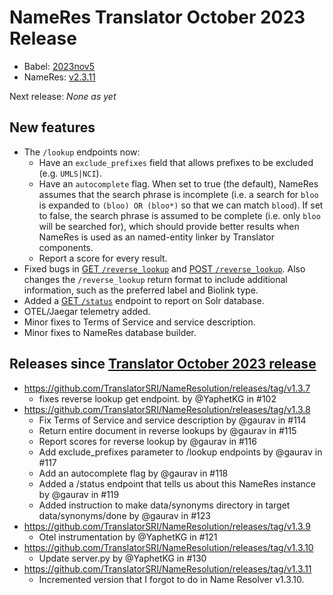 # NameRes Translator October 2023 Release

- Babel: [2023nov5](https://stars.renci.org/var/babel_outputs/2023nov5/)
- NameRes: [v2.3.11](https://github.com/TranslatorSRI/NameResolution/releases/tag/v1.3.11)

Next release: _None as yet_

## New features
* The `/lookup` endpoints now:
  * Have an `exclude_prefixes` field that allows prefixes to be excluded (e.g. `UMLS|NCI`).
  * Have an `autocomplete` flag. When set to true (the default), NameRes assumes that the search phrase is incomplete
    (i.e. a search for `bloo` is expanded to `(bloo) OR (bloo*)` so that we can match `blood`). If set to false, the
    search phrase is assumed to be complete (i.e. only `bloo` will be searched for), which should provide better results
    when NameRes is used as an named-entity linker by Translator components.
  * Report a score for every result.
* Fixed bugs in [GET `/reverse_lookup`](https://name-lookup.test.transltr.io/docs#/lookup/lookup_names_get_reverse_lookup_get)
  and [POST `/reverse_lookup`](https://name-lookup.test.transltr.io/docs#/lookup/lookup_names_post_reverse_lookup_post).
  Also changes the `/reverse_lookup` return format to include additional information, such as the preferred label and Biolink type.
* Added a [GET `/status`](https://name-lookup.test.transltr.io/docs#/default/status_get_status_get) endpoint to
  report on Solr database.
* OTEL/Jaegar telemetry added.
* Minor fixes to Terms of Service and service description.
* Minor fixes to NameRes database builder.

## Releases since [Translator October 2023 release](TranslatorOctober2023.md)

* https://github.com/TranslatorSRI/NameResolution/releases/tag/v1.3.7
  * fixes reverse lookup get endpoint. by @YaphetKG in #102
* https://github.com/TranslatorSRI/NameResolution/releases/tag/v1.3.8
  * Fix Terms of Service and service description by @gaurav in #114
  * Return entire document in reverse lookups by @gaurav in #115
  * Report scores for reverse lookup by @gaurav in #116
  * Add exclude_prefixes parameter to /lookup endpoints by @gaurav in #117
  * Add an autocomplete flag by @gaurav in #118
  * Added a /status endpoint that tells us about this NameRes instance by @gaurav in #119
  * Added instruction to make data/synonyms directory in target data/synonyms/done by @gaurav in #123
* https://github.com/TranslatorSRI/NameResolution/releases/tag/v1.3.9
  * Otel instrumentation by @YaphetKG in #121
* https://github.com/TranslatorSRI/NameResolution/releases/tag/v1.3.10
  * Update server.py by @YaphetKG in #130
* https://github.com/TranslatorSRI/NameResolution/releases/tag/v1.3.11
  * Incremented version that I forgot to do in Name Resolver v1.3.10.